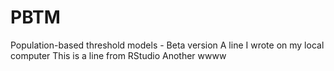 # PBTM
Population-based threshold models - Beta version
A line I wrote on my local computer
This is a line from RStudio
Another wwww
